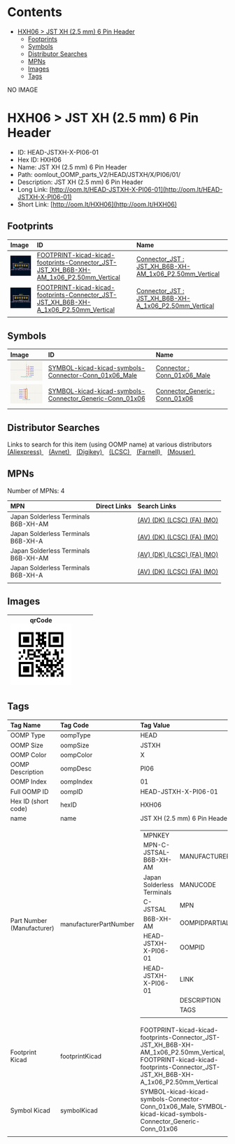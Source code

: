 



Contents
========

* [HXH06 > JST XH (2.5 mm) 6 Pin Header](#hxh06--jst-xh-25-mm-6-pin-header)
	* [Footprints](#footprints)
	* [Symbols](#symbols)
	* [Distributor Searches](#distributor-searches)
	* [MPNs](#mpns)
	* [Images](#images)
	* [Tags](#tags)
  
NO IMAGE  
# HXH06 > JST XH (2.5 mm) 6 Pin Header

- ID: HEAD-JSTXH-X-PI06-01
- Hex ID: HXH06
- Name: JST XH (2.5 mm) 6 Pin Header
- Path: oomlout_OOMP_parts_V2/HEAD/JSTXH/X/PI06/01/
- Description: JST XH (2.5 mm) 6 Pin Header
- Long Link: [http://oom.lt/HEAD-JSTXH-X-PI06-01](http://oom.lt/HEAD-JSTXH-X-PI06-01)
- Short Link: [http://oom.lt/HXH06](http://oom.lt/HXH06)

## Footprints
  

|Image|ID|Name|
| :--- | :--- | :--- |
|[![](https://raw.githubusercontent.com/oomlout/oomlout_OOMP_eda_V2/main/FOOTPRINT/kicad/kicad-footprints/Connector_JST/JST_XH_B6B-XH-AM_1x06_P2.50mm_Vertical/image_140.png)](https://github.com/oomlout/oomlout_OOMP_eda_V2/tree/main/FOOTPRINT/kicad/kicad-footprints/Connector_JST/JST_XH_B6B-XH-AM_1x06_P2.50mm_Vertical/)|[FOOTPRINT-kicad-kicad-footprints-Connector_JST-JST_XH_B6B-XH-AM_1x06_P2.50mm_Vertical](https://github.com/oomlout/oomlout_OOMP_eda_V2/tree/main/FOOTPRINT/kicad/kicad-footprints/Connector_JST/JST_XH_B6B-XH-AM_1x06_P2.50mm_Vertical/)|[Connector_JST : JST_XH_B6B-XH-AM_1x06_P2.50mm_Vertical](https://github.com/oomlout/oomlout_OOMP_eda_V2/tree/main/FOOTPRINT/kicad/kicad-footprints/Connector_JST/JST_XH_B6B-XH-AM_1x06_P2.50mm_Vertical/)|
|[![](https://raw.githubusercontent.com/oomlout/oomlout_OOMP_eda_V2/main/FOOTPRINT/kicad/kicad-footprints/Connector_JST/JST_XH_B6B-XH-A_1x06_P2.50mm_Vertical/image_140.png)](https://github.com/oomlout/oomlout_OOMP_eda_V2/tree/main/FOOTPRINT/kicad/kicad-footprints/Connector_JST/JST_XH_B6B-XH-A_1x06_P2.50mm_Vertical/)|[FOOTPRINT-kicad-kicad-footprints-Connector_JST-JST_XH_B6B-XH-A_1x06_P2.50mm_Vertical](https://github.com/oomlout/oomlout_OOMP_eda_V2/tree/main/FOOTPRINT/kicad/kicad-footprints/Connector_JST/JST_XH_B6B-XH-A_1x06_P2.50mm_Vertical/)|[Connector_JST : JST_XH_B6B-XH-A_1x06_P2.50mm_Vertical](https://github.com/oomlout/oomlout_OOMP_eda_V2/tree/main/FOOTPRINT/kicad/kicad-footprints/Connector_JST/JST_XH_B6B-XH-A_1x06_P2.50mm_Vertical/)|
||||

## Symbols
  

|Image|ID|Name|
| :--- | :--- | :--- |
|[![](https://raw.githubusercontent.com/oomlout/oomlout_OOMP_eda_V2/main/SYMBOL/kicad/kicad-symbols/Connector/Conn_01x06_Male/image_140.png)](https://github.com/oomlout/oomlout_OOMP_eda_V2/tree/main/SYMBOL/kicad/kicad-symbols/Connector/Conn_01x06_Male/)|[SYMBOL-kicad-kicad-symbols-Connector-Conn_01x06_Male](https://github.com/oomlout/oomlout_OOMP_eda_V2/tree/main/SYMBOL/kicad/kicad-symbols/Connector/Conn_01x06_Male/)|[Connector : Conn_01x06_Male](https://github.com/oomlout/oomlout_OOMP_eda_V2/tree/main/SYMBOL/kicad/kicad-symbols/Connector/Conn_01x06_Male/)|
|[![](https://raw.githubusercontent.com/oomlout/oomlout_OOMP_eda_V2/main/SYMBOL/kicad/kicad-symbols/Connector_Generic/Conn_01x06/image_140.png)](https://github.com/oomlout/oomlout_OOMP_eda_V2/tree/main/SYMBOL/kicad/kicad-symbols/Connector_Generic/Conn_01x06/)|[SYMBOL-kicad-kicad-symbols-Connector_Generic-Conn_01x06](https://github.com/oomlout/oomlout_OOMP_eda_V2/tree/main/SYMBOL/kicad/kicad-symbols/Connector_Generic/Conn_01x06/)|[Connector_Generic : Conn_01x06](https://github.com/oomlout/oomlout_OOMP_eda_V2/tree/main/SYMBOL/kicad/kicad-symbols/Connector_Generic/Conn_01x06/)|
||||

## Distributor Searches
  
Links to search for this item (using OOMP name) at various distributors  
[(Aliexpress) ](https://www.aliexpress.com/wholesale?SearchText=1117JST+XH+2.5+mm+6+Pin+Header)&nbsp;&nbsp;&nbsp;[(Avnet) ](https://www.avnet.com/shop/us/search/JST+XH+2.5+mm+6+Pin+Header)&nbsp;&nbsp;&nbsp;[(Digikey) ](https://www.digikey.co.uk/en/products/result?s=JST+XH+2.5+mm+6+Pin+Header)&nbsp;&nbsp;&nbsp;[(LCSC) ](https://www.lcsc.com/search?q=JST+XH+2.5+mm+6+Pin+Header)&nbsp;&nbsp;&nbsp;[(Farnell) ](https://uk.farnell.com/search?st=JST+XH+2.5+mm+6+Pin+Header)&nbsp;&nbsp;&nbsp;[(Mouser) ](https://www.mouser.com/c/?q=JST+XH+2.5+mm+6+Pin+Header)&nbsp;&nbsp;&nbsp;
## MPNs
  
Number of MPNs: 4  

|MPN|Direct Links|Search Links|
| :--- | :--- | :--- |
|Japan Solderless Terminals<br>B6B-XH-AM||[(AV) ](https://www.avnet.com/shop/us/search/B6B-XH-AM)[(DK) ](https://www.digikey.co.uk/products/en?keywords=B6B-XH-AM)[(LCSC) ](https://www.lcsc.com/search?q=B6B-XH-AM)[(FA) ](https://uk.farnell.com/search?st=B6B-XH-AM)[(MO) ](https://www.mouser.com/c/?q=B6B-XH-AM)|
|Japan Solderless Terminals<br>B6B-XH-A||[(AV) ](https://www.avnet.com/shop/us/search/B6B-XH-A)[(DK) ](https://www.digikey.co.uk/products/en?keywords=B6B-XH-A)[(LCSC) ](https://www.lcsc.com/search?q=B6B-XH-A)[(FA) ](https://uk.farnell.com/search?st=B6B-XH-A)[(MO) ](https://www.mouser.com/c/?q=B6B-XH-A)|
|Japan Solderless Terminals<br>B6B-XH-AM||[(AV) ](https://www.avnet.com/shop/us/search/B6B-XH-AM)[(DK) ](https://www.digikey.co.uk/products/en?keywords=B6B-XH-AM)[(LCSC) ](https://www.lcsc.com/search?q=B6B-XH-AM)[(FA) ](https://uk.farnell.com/search?st=B6B-XH-AM)[(MO) ](https://www.mouser.com/c/?q=B6B-XH-AM)|
|Japan Solderless Terminals<br>B6B-XH-A||[(AV) ](https://www.avnet.com/shop/us/search/B6B-XH-A)[(DK) ](https://www.digikey.co.uk/products/en?keywords=B6B-XH-A)[(LCSC) ](https://www.lcsc.com/search?q=B6B-XH-A)[(FA) ](https://uk.farnell.com/search?st=B6B-XH-A)[(MO) ](https://www.mouser.com/c/?q=B6B-XH-A)|
||||

## Images
  

|qrCode<br>[![](https://raw.githubusercontent.com/oomlout/oomlout_OOMP_parts_V2/main/HEAD/JSTXH/X/PI06/01/qrCode_140.png)](https://github.com/oomlout/oomlout_OOMP_parts_V2/tree/main/HEAD/JSTXH/X/PI06/01/qrCode.png)||||
| :---: | :---: | :---: | :---: |

## Tags
  

|Tag Name|Tag Code|Tag Value|
| :--- | :--- | :--- |
|OOMP Type|oompType|HEAD|
|OOMP Size|oompSize|JSTXH|
|OOMP Color|oompColor|X|
|OOMP Description|oompDesc|PI06|
|OOMP Index|oompIndex|01|
|Full OOMP ID|oompID|HEAD-JSTXH-X-PI06-01|
|Hex ID (short code)|hexID|HXH06|
|name|name|JST XH (2.5 mm) 6 Pin Header|
|Part Number (Manufacturer)|manufacturerPartNumber|<table><tr><td>MPNKEY</td></tr><tr><td> MPN-C-JSTSAL-B6B-XH-AM</td><td> MANUFACTURER</td></tr><tr><td> Japan Solderless Terminals</td><td> MANUCODE</td></tr><tr><td> C-JSTSAL</td><td> MPN</td></tr><tr><td> B6B-XH-AM</td><td> OOMPIDPARTIAL</td></tr><tr><td> HEAD-JSTXH-X-PI06-01</td><td> OOMPID</td></tr><tr><td> HEAD-JSTXH-X-PI06-01</td><td> LINK</td></tr><tr><td> </td><td> DESCRIPTION</td></tr><tr><td> </td><td> TAGS</td></tr><tr><td> </td></tr></table></td><td> <table><tr><td>MPNKEY</td></tr><tr><td> MPN-C-JSTSAL-B6B-XH-A</td><td> MANUFACTURER</td></tr><tr><td> Japan Solderless Terminals</td><td> MANUCODE</td></tr><tr><td> C-JSTSAL</td><td> MPN</td></tr><tr><td> B6B-XH-A</td><td> OOMPIDPARTIAL</td></tr><tr><td> HEAD-JSTXH-X-PI06-01</td><td> OOMPID</td></tr><tr><td> HEAD-JSTXH-X-PI06-01</td><td> LINK</td></tr><tr><td> </td><td> DESCRIPTION</td></tr><tr><td> </td><td> TAGS</td></tr><tr><td> </td></tr></table></td><td> <table><tr><td>MPNKEY</td></tr><tr><td> MPN-C-JSTSAL-B6B-XH-AM</td><td> MANUFACTURER</td></tr><tr><td> Japan Solderless Terminals</td><td> MANUCODE</td></tr><tr><td> C-JSTSAL</td><td> MPN</td></tr><tr><td> B6B-XH-AM</td><td> OOMPIDPARTIAL</td></tr><tr><td> HEAD-JSTXH-X-PI06-01</td><td> OOMPID</td></tr><tr><td> HEAD-JSTXH-X-PI06-01</td><td> LINK</td></tr><tr><td> </td><td> DESCRIPTION</td></tr><tr><td> </td><td> TAGS</td></tr><tr><td> </td></tr></table></td><td> <table><tr><td>MPNKEY</td></tr><tr><td> MPN-C-JSTSAL-B6B-XH-A</td><td> MANUFACTURER</td></tr><tr><td> Japan Solderless Terminals</td><td> MANUCODE</td></tr><tr><td> C-JSTSAL</td><td> MPN</td></tr><tr><td> B6B-XH-A</td><td> OOMPIDPARTIAL</td></tr><tr><td> HEAD-JSTXH-X-PI06-01</td><td> OOMPID</td></tr><tr><td> HEAD-JSTXH-X-PI06-01</td><td> LINK</td></tr><tr><td> </td><td> DESCRIPTION</td></tr><tr><td> </td><td> TAGS</td></tr><tr><td> </td></tr></table>|
|Footprint Kicad|footprintKicad|FOOTPRINT-kicad-kicad-footprints-Connector_JST-JST_XH_B6B-XH-AM_1x06_P2.50mm_Vertical, FOOTPRINT-kicad-kicad-footprints-Connector_JST-JST_XH_B6B-XH-A_1x06_P2.50mm_Vertical|
|Symbol Kicad|symbolKicad|SYMBOL-kicad-kicad-symbols-Connector-Conn_01x06_Male, SYMBOL-kicad-kicad-symbols-Connector_Generic-Conn_01x06|
||||
